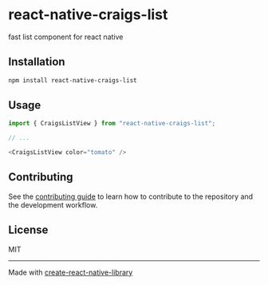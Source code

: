 # react-native-craigs-list

fast list component for react native

## Installation

```sh
npm install react-native-craigs-list
```

## Usage

```js
import { CraigsListView } from "react-native-craigs-list";

// ...

<CraigsListView color="tomato" />
```

## Contributing

See the [contributing guide](CONTRIBUTING.md) to learn how to contribute to the repository and the development workflow.

## License

MIT

---

Made with [create-react-native-library](https://github.com/callstack/react-native-builder-bob)
